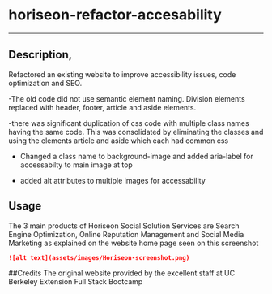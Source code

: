 # horiseon-refactor-accesability

---

## Description,
Refactored an existing website to improve accessibility issues, code optimization and SEO. 

-The old code did not use semantic element naming. Division elements replaced with header, footer, article and aside elements.

-there was significant duplication of css code with multiple class names having the same code. This was consolidated by eliminating the classes and using the elements article and aside which each had common css

- Changed a class name to background-image and added aria-label for accessabilty to main image at top

- added alt attributes to multiple images for accessability

## Usage
The 3 main products of Horiseon Social Solution Services are Search Engine Optimization, Online Reputation Management and Social Media Marketing as explained on the website home page seen on this screenshot

```md
![alt text](assets/images/Horiseon-screenshot.png)
```

##Credits
The original website provided by the excellent staff at UC Berkeley Extension Full Stack Bootcamp
